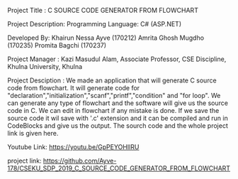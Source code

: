 
Project Title : C SOURCE CODE GENERATOR FROM FLOWCHART

Project Description: Programming Language: C# (ASP.NET)

Developed By: Khairun Nessa Ayve (170212) Amrita Ghosh Mugdho (170235) Promita Bagchi (170237)

Project Manager : Kazi Masudul Alam, Associate Professor, CSE Discipline, Khulna University, Khulna

Project Desciption : We made an application that will generate C source code from flowchart. It will generate code for "declaration","initialization","scanf","printf","condition" and "for loop". We can generate any type of flowchart and the software will give us the source code in C. We can edit in flowchart if any mistake is done. If we save the source code it wil save with '.c' extension and it can be compiled and run in CodeBlocks and give us the output. The sourch code and the whole project link is given here.


Youtube Link: https://youtu.be/GpPEYOHIlRU

project link: https://github.com/Ayve-178/CSEKU_SDP_2019_C_SOURCE_CODE_GENERATOR_FROM_FLOWCHART
